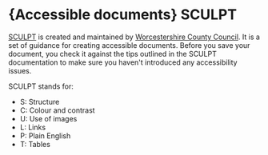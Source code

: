 # {Accessible documents} SCULPT

[SCULPT](https://www.worcestershire.gov.uk/WCCSculpt) is created and maintained by [Worcestershire County Council](https://www.worcestershire.gov.uk). It is a set of guidance for creating accessible documents. Before you save your document, you check it against the tips outlined in the SCULPT documentation to make sure you haven't introduced any accessibility issues.

SCULPT stands for:
- S: Structure
- C: Colour and contrast
- U: Use of images
- L: Links
- P: Plain English
- T: Tables